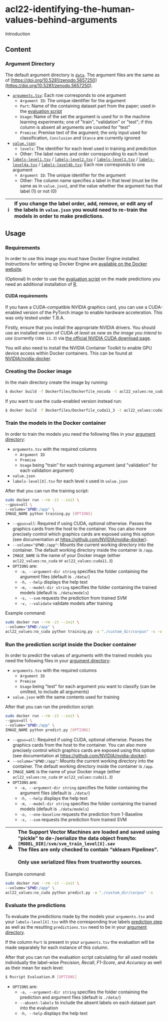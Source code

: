 # acl22-identifying-the-human-values-behind-arguments

Introduction

## Content

### Argument Directory

The default argument directory is [`data`](data).
The argument files are the same as of [https://doi.org/10.5281/zenodo.5657250](https://doi.org/10.5281/zenodo.5657250).

* [`arguments.tsv`](data/arguments.tsv): Each row corresponds to one argument
  * `Argument ID`: The unique identifier for the argument
  * `Part`: Name of the containing dataset part from the paper; used in the [evaluation script](#evaluate-the-predictions)
  * `Usage`: Name of the set the argument is used for in the machine learning experiments; one of "train", "validation" or "test"; if this column is absent all arguments are counted for "test"
  * `Premise`: Premise text of the argument; the only input used for classification, `Conclusion` and `Stance` are currently ignored
* [`value.json`](data/values.json):
  * `levels`: The identifier for each level used in training and prediction
  * Other: The label names and order corresponding to each level
* [`labels-level1.tsv`](data/labels-level1.tsv) / [`labels-level2.tsv`](data/labels-level2.tsv) / [`labels-level3.tsv`](data/labels-level3.tsv) / [`labels-level4a.tsv`](data/labels-level4a.tsv) / [`labels-level4b.tsv`](data/labels-level4b.tsv): Each row corresponds to one argument
  * `Argument ID`: The unique identifier for the argument
  * Other: The column name specifies a label in that level (must be the same as in `value.json`), and the value whether the argument has that label (1) or not (0)

| :information_source: | If you change the label order, add, remove, or edit any of the labels in `value.json` you would need to re-train the models in order to make predictions. |
| :---: | :--- |

## Usage

### Requirements

In order to use this image you must have Docker Engine installed. Instructions
for setting up Docker Engine are
[available on the Docker website](https://docs.docker.com/engine/installation/).

(Optional) In order to use the
[evaluation script](#evaluate-the-predictions)
on the made predictions you need an additional installation of
[R](https://cran.r-project.org/).

#### CUDA requirements

If you have a CUDA-compatible NVIDIA graphics card, you can use a CUDA-enabled
version of the PyTorch image to enable hardware acceleration. This was only
tested under T.B.A.

Firstly, ensure that you install the appropriate NVIDIA drivers. You should use
an installed version of CUDA _at least as new as the image you intend to use_
(currently `CUDA 11.3`) via
[the official NVIDIA CUDA download page](https://developer.nvidia.com/cuda-downloads).

You will also need to install the NVIDIA Container Toolkit to enable GPU device
access within Docker containers. This can be found at
[NVIDIA/nvidia-docker](https://github.com/NVIDIA/nvidia-docker).

### Creating the Docker image

In the main directory create the image by running:

```bash
$ docker build -f Dockerfiles/Dockerfile_nocuda -t acl22_values:no_cuda .
```

If you want to use the cuda-enabled version instead run:

```bash
$ docker build -f Dockerfiles/Dockerfile_cuda11_3 -t acl22_values:cuda11.3 .
```

### Train the models in the Docker container

In order to train the models you need the following files in your
[argument directory](#argument-directory):

* `arguments.tsv` with the required columns
  * `Argument ID`
  * `Premise`
  * `Usage` being "train" for each training argument (and "validation" for each validation argument)
* `value.json`
* `labels-level[X].tsv` for each level `X` used in `value.json`

After that you can run the training script:

```sh
sudo docker run --rm -it --init \
--gpus=all \
--volume="$PWD:/app" \
IMAGE_NAME python training.py [OPTIONS]
```

* `--gpus=all`: Required if using CUDA, optional otherwise. Passes the
  graphics cards from the host to the container. You can also more precisely
  control which graphics cards are exposed using this option (see documentation
  at https://github.com/NVIDIA/nvidia-docker).
* `--volume="$PWD:/app"`: Mounts the current working directory into the container.
  The default working directory inside the container is `/app`.
* `IMAGE_NAME` is the name of your Docker image (either `acl22_values:no_cuda` or `acl22_values:cuda11.3`)
* `OPTIONS` are:
  * `-a, --argument-dir string` specifies the folder containing the argument files (default is `./data/`)
  * `-h, --help` displays the help text
  * `-m, --model-dir string` specifies the folder containing the trained models (default is `./data/models`)
  * `-s, --svm` requests the prediction from trained SVM
  * `-v, --validate` validate models after training

Example command:

```sh
sudo docker run --rm -it --init \
--volume="$PWD:/app" \
acl22_values:no_cuda python training.py -a "./custom_dir/corpus" -s -v
```

### Run the prediction script inside the Docker container

In order to predict the values of arguments with the trained models you need the following files in your
[argument directory](#argument-directory):

* `arguments.tsv` with the required columns
  * `Argument ID`
  * `Premise`
  * `Usage` being "test" for each argument you want to classify (can be omitted, to include all arguments)
* `value.json` with the same contents used for training

After that you can run the prediction script:

```sh
sudo docker run --rm -it --init \
--gpus=all \
--volume="$PWD:/app" \
IMAGE_NAME python predict.py [OPTIONS]
```

* `--gpus=all`: Required if using CUDA, optional otherwise. Passes the
  graphics cards from the host to the container. You can also more precisely
  control which graphics cards are exposed using this option (see documentation
  at https://github.com/NVIDIA/nvidia-docker).
* `--volume="$PWD:/app"`: Mounts the current working directory into the container.
  The default working directory inside the container is `/app`.
* `IMAGE_NAME` is the name of your Docker image (either `acl22_values:no_cuda` or `acl22_values:cuda11.3`)
* `OPTIONS` are:
  * `-a, --argument-dir string` specifies the folder containing the argument files (default is `./data/`)
  * `-h, --help` displays the help text
  * `-m, --model-dir string` specifies the folder containing the trained models (default is `./data/models`)
  * `-o, --one-baseline` requests the prediction from 1-Baseline
  * `-s, --svm` requests the prediction from trained SVM

| :warning: | The Support Vector Machines are loaded and saved using &#8220;pickle&#8221; to de-/serialize the data object from/to:<br/><code>[MODEL_DIR]/svm/svm_train_level[X].sav</code><br/> The files are only checked to contain &#8220;sklearn Pipelines&#8221;.<br/><br/>Only use serialized files from trustworthy sources. |
| :---: | :--- |

Example command:

```sh
sudo docker run --rm -it --init \
--volume="$PWD:/app" \
acl22_values:no_cuda python predict.py -a "./custom_dir/corpus" -s
```

### Evaluate the predictions

To evaluate the predictions made by the models your `arguments.tsv` and your `labels-level[X].tsv` with the
corresponding true labels
[prediction step](#run-the-prediction-script-inside-the-docker-container)
as well as the resulting `predictions.tsv` need to be in your
[argument directory](#argument-directory).

If the column `Part` is present in your `arguments.tsv` the evaluation will be made separately for each
instance of this column.

After that you can run the evaluation script calculating for all used models individually the label-wise
_Precision_, _Recall_, _F1-Score_, and _Accuracy_ as well as their mean for each level:

```bash
$ Rscript Evaluation.R [OPTIONS]
```

* `OPTIONS` are:
  * `-a, --argument-dir string` specifies the folder containing the prediction and argument files (default is `./data/`)
  * `--absent-labels` to include the absent labels on each dataset part into the evaluation
  * `-h, --help` displays the help text
